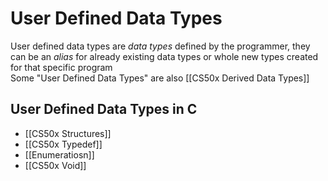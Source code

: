 # User Defined Data Types
User defined data types are *data types* defined by the programmer, they can be an *alias* for already existing data types or whole new types created for that specific program  
Some "User Defined Data Types" are also [[CS50x Derived Data Types]] 

## User Defined Data Types in C
- [[CS50x Structures]]
- [[CS50x Typedef]]
- [[Enumeratiosn]]
- [[CS50x Void]]
